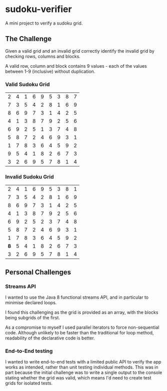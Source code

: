 # sudoku-verifier

A mini project to verify a sudoku grid.

## The Challenge

Given a valid grid and an invalid grid correctly identify the invalid grid by checking rows, columns and blocks.

A valid row, column and block contains 9 values - each of the values between 1-9 (inclusive) without duplication.

### Valid Sudoku Grid

|     |     |     |     |     |     |     |     |     |
|:---:|:---:|:---:|:---:|:---:|:---:|:---:|:---:|:---:|
|  2  |  4  |  1  |  6  |  9  |  5  |  3  |  8  |  7  |
|  7  |  3  |  5  |  4  |  2  |  8  |  1  |  6  |  9  |
|  8  |  6  |  9  |  7  |  3  |  1  |  4  |  2  |  5  |
|  4  |  1  |  3  |  8  |  7  |  9  |  2  |  5  |  6  |
|  6  |  9  |  2  |  5  |  1  |  3  |  7  |  4  |  8  |
|  5  |  8  |  7  |  2  |  4  |  6  |  9  |  3  |  1  |
|  1  |  7  |  8  |  3  |  6  |  4  |  5  |  9  |  2  |
|  9  |  5  |  4  |  1  |  8  |  2  |  6  |  7  |  3  |
|  3  |  2  |  6  |  9  |  5  |  7  |  8  |  1  |  4  |

### Invalid Sudoku Grid

|       |     |     |     |     |     |     |     |     |
|:-----:|:---:|:---:|:---:|:---:|:---:|:---:|:---:|:---:|
|   2   |  4  |  1  |  6  |  9  |  5  |  3  |  8  |  1  |
|   7   |  3  |  5  |  4  |  2  |  8  |  1  |  6  |  9  |
|   8   |  6  |  9  |  7  |  3  |  1  |  4  |  2  |  5  |
|   4   |  1  |  3  |  8  |  7  |  9  |  2  |  5  |  6  |
|   6   |  9  |  2  |  5  |  2  |  3  |  7  |  4  |  8  |
|   5   |  8  |  7  |  2  |  4  |  6  |  9  |  3  |  1  |
|   1   |  7  |  8  |  3  |  6  |  4  |  5  |  9  |  2  |
| **8** |  5  |  4  |  1  |  8  |  2  |  6  |  7  |  3  |
|   3   |  2  |  6  |  9  |  5  |  7  |  8  |  1  |  4  |


## Personal Challenges

### Streams API

I wanted to use the Java 8 functional streams API, and in particular to minimise declared loops.

I found this challenging as the grid is provided as an array, with the blocks being subgrids of the first.

As a compromise to myself I used parallel iterators to force non-sequential code.
Although unlikely to be faster than the traditional for loop method, readability of the declarative code is better.


### End-to-End testing

I wanted to write end-to-end tests with a limited public API to verify the app works as intended,
rather than unit testing individual methods.  This was in part because the initial challenge was
to write a single output to the console stating whether the grid was valid, which means I'd need
to create test grids for isolated tests.
